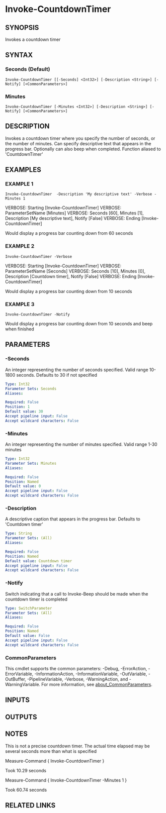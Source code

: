 ﻿---
external help file: PoshFunctions-help.xml
Module Name: poshfunctions
online version: https://www.Google.com
schema: 2.0.0
---

# Invoke-CountdownTimer

## SYNOPSIS
Invokes a countdown timer

## SYNTAX

### Seconds (Default)
```
Invoke-CountdownTimer [[-Seconds] <Int32>] [-Description <String>] [-Notify] [<CommonParameters>]
```

### Minutes
```
Invoke-CountdownTimer [-Minutes <Int32>] [-Description <String>] [-Notify] [<CommonParameters>]
```

## DESCRIPTION
Invokes a countdown timer where you specify the number of seconds, or the number of minutes.
Can specify descriptive text
that appears in the progress bar.
Optionally can also beep when completed.
Function aliased to 'CountdownTimer'

## EXAMPLES

### EXAMPLE 1
```
Invoke-CountdownTimer  -Description 'My descriptive text' -Verbose -Minutes 1
```

VERBOSE: Starting \[Invoke-CountdownTimer\]
VERBOSE: ParameterSetName \[Minutes\]
VERBOSE: Seconds \[60\], Minutes \[1\], Description \[My descriptive text\], Notify \[False\]
VERBOSE: Ending \[Invoke-CountdownTimer\]

Would display a progress bar counting down from 60 seconds

### EXAMPLE 2
```
Invoke-CountdownTimer -Verbose
```

VERBOSE: Starting \[Invoke-CountdownTimer\]
VERBOSE: ParameterSetName \[Seconds\]
VERBOSE: Seconds \[10\], Minutes \[0\], Description \[Countdown timer\], Notify \[False\]
VERBOSE: Ending \[Invoke-CountdownTimer\]

Would display a progress bar counting down from 10 seconds

### EXAMPLE 3
```
Invoke-CountdownTimer -Notify
```

Would display a progress bar counting down from 10 seconds and beep when finished

## PARAMETERS

### -Seconds
An integer representing the number of seconds specified.
Valid range 10-1800 seconds.
Defaults to 30 if not specified

```yaml
Type: Int32
Parameter Sets: Seconds
Aliases:

Required: False
Position: 1
Default value: 30
Accept pipeline input: False
Accept wildcard characters: False
```

### -Minutes
An integer representing the number of minutes specified.
Valid range 1-30 minutes

```yaml
Type: Int32
Parameter Sets: Minutes
Aliases:

Required: False
Position: Named
Default value: 0
Accept pipeline input: False
Accept wildcard characters: False
```

### -Description
A descriptive caption that appears in the progress bar.
Defaults to 'Countdown timer'

```yaml
Type: String
Parameter Sets: (All)
Aliases:

Required: False
Position: Named
Default value: Countdown timer
Accept pipeline input: False
Accept wildcard characters: False
```

### -Notify
Switch indicating that a call to Invoke-Beep should be made when the countdown timer is completed

```yaml
Type: SwitchParameter
Parameter Sets: (All)
Aliases:

Required: False
Position: Named
Default value: False
Accept pipeline input: False
Accept wildcard characters: False
```

### CommonParameters
This cmdlet supports the common parameters: -Debug, -ErrorAction, -ErrorVariable, -InformationAction, -InformationVariable, -OutVariable, -OutBuffer, -PipelineVariable, -Verbose, -WarningAction, and -WarningVariable. For more information, see [about_CommonParameters](http://go.microsoft.com/fwlink/?LinkID=113216).

## INPUTS

## OUTPUTS

## NOTES
This is not a precise countdown timer.
The actual time elapsed may be several seconds more than what is specified

Measure-Command { Invoke-CountdownTimer }

Took 10.29 seconds

Measure-Command { Invoke-CountdownTimer -Minutes 1 }

Took 60.74 seconds

## RELATED LINKS
